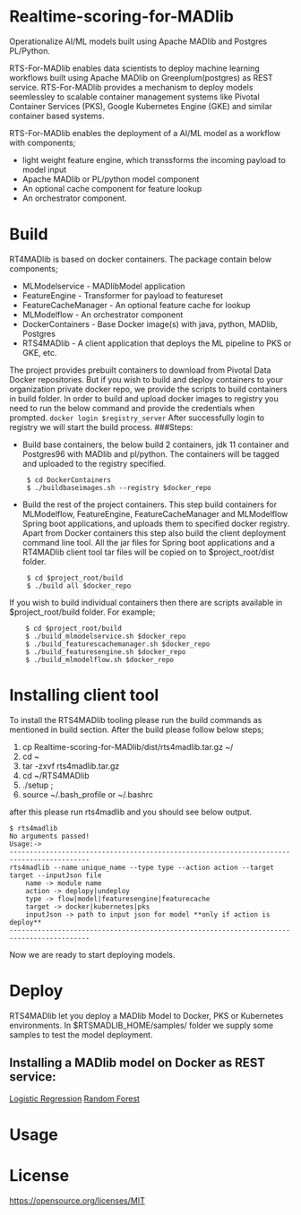 # Realtime-scoring-for-MADlib
Operationalize AI/ML models built using Apache MADlib and Postgres PL/Python.

RTS-For-MADlib enables data scientists to deploy machine learning workflows built using Apache MADlib on Greenplum(postgres) as REST service. 
RTS-For-MADlib provides a mechanism to deploy models seemlessley to scalable container management systems like Pivotal Container Services (PKS), Google Kubernetes Engine (GKE) and similar container based systems.

RTS-For-MADlib enables the deployment of a AI/ML model as a workflow with components;

- light weight feature engine, which transsforms the incoming payload to model input
- Apache MADlib or PL/python model component
- An optional cache component for feature lookup
- An orchestrator component.

# Build
RT4MADlib is based on docker containers. The package contain below components;
- MLModelservice - MADlibModel application
- FeatureEngine - Transformer for payload to featureset
- FeatureCacheManager - An optional feature cache for lookup 
- MLModelflow - An orchestrator component
- DockerContainers - Base Docker image(s) with java, python, MADlib, Postgres
- RTS4MADlib - A client application that deploys the ML pipeline to PKS or GKE, etc.

The project provides prebuilt containers to download from Pivotal Data Docker repositories. But if you wish to build and deploy containers
to your organization private docker repo, we provide the scripts to build containers in build folder.
In order to build and upload docker images to registry you need to run the below command and provide the credentials when prompted.
 ` docker login $registry_server ` 
After successfully login to registry we will start the build process.
###Steps:

 - Build base containers, the below build 2 containers, jdk 11 container and Postgres96 with MADlib and pl/python. The containers will be tagged and uploaded to the registry specified.
    ```
     $ cd DockerContainers
     $ ./buildbaseimages.sh --registry $docker_repo 
    ``` 

 - Build the rest of the project containers. This step build containers for MLModelflow, FeatureEngine, FeatureCacheManager and MLModelflow      Spring boot applications, and uploads them to specified docker registry. Apart from Docker containers this step also build the client deployment command line tool. All the jar files for Spring boot applications and a RT4MADlib client tool tar files will be copied on to $project_root/dist folder.
   ```
    $ cd $project_root/build 
    $ ./build all $docker_repo 
   ``` 

If you wish to build individual containers then there are scripts available in $project_root/build folder. 
For example;
 ``` 
     $ cd $project_root/build
     $ ./build_mlmodelservice.sh $docker_repo
     $ ./build_featurescachemanager.sh $docker_repo
     $ ./build_featuresengine.sh $docker_repo
     $ ./build_mlmodelflow.sh $docker_repo 
  ``` 
    
# Installing client tool
To install the RTS4MADlib tooling please run the build commands as mentioned in build section.
After the build please follow below steps;
1. cp Realtime-scoring-for-MADlib/dist/rts4madlib.tar.gz ~/
2. cd ~
3. tar -zxvf rts4madlib.tar.gz
4. cd ~/RTS4MADlib
5. ./setup ; 
6. source ~/.bash_profile or ~/.bashrc 

after this please run rts4madlib and you should see below output.
```
$ rts4madlib
No arguments passed!
Usage:->
------------------------------------------------------------------------------------------
rts4madlib --name unique_name --type type --action action --target target --inputJson file
    name -> module name
    action -> deplopy|undeploy
    type -> flow|model|featuresengine|featurecache
    target -> docker|kubernetes|pks
    inputJson -> path to input json for model **only if action is deploy**
------------------------------------------------------------------------------------------
```

Now we are ready to start deploying models.

# Deploy 
RTS4MADlib let you deploy a MADlib Model to Docker, PKS or Kubernetes environments. In $RTSMADLIB_HOME/samples/ folder we supply some samples to test the model deployment.

## Installing a MADlib model on Docker as REST service:
   [Logistic Regression](https://github.com/pivotal/Realtime-scoring-for-MADlib/blob/master/RTS4MADlib/samples/Deploy_Model.html)
   [Random Forest](https://github.com/pivotal/Realtime-scoring-for-MADlib/blob/master/RTS4MADlib/samples/Deploy_model_with_custom_resultset.html)

# Usage
    
# License

https://opensource.org/licenses/MIT
